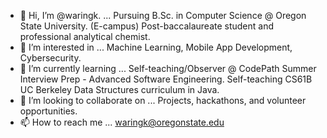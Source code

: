 - 👋 Hi, I’m @waringk. ... Pursuing B.Sc. in Computer Science @ Oregon State University. (E-campus) Post-baccalaureate student and professional analytical chemist.
- 👀 I’m interested in ... Machine Learning, Mobile App Development, Cybersecurity.
- 🌱 I’m currently learning ... Self-teaching/Observer @ CodePath Summer Interview Prep - Advanced Software Engineering. Self-teaching CS61B UC Berkeley Data Structures curriculum in Java.
- 💞️ I’m looking to collaborate on ... Projects, hackathons, and volunteer opportunities. 
- 📫 How to reach me ... waringk@oregonstate.edu


